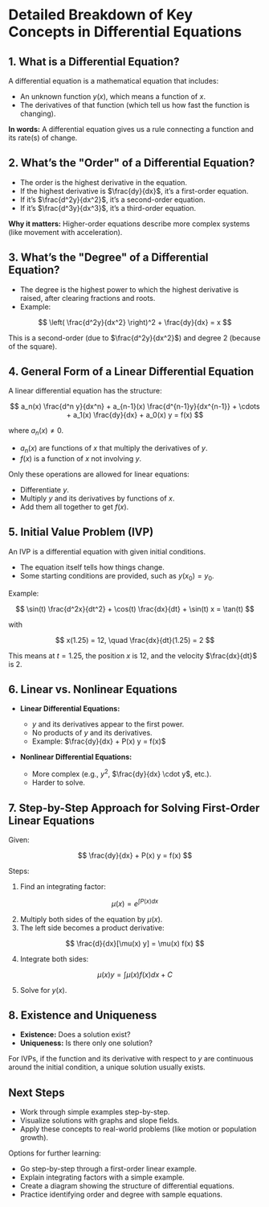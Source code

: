 # Detailed Breakdown of Key Concepts in Differential Equations

## 1. What is a Differential Equation?

A differential equation is a mathematical equation that includes:

* An unknown function $y(x)$, which means a function of $x$.
* The derivatives of that function (which tell us how fast the function is changing).

**In words:**
A differential equation gives us a rule connecting a function and its rate(s) of change.

## 2. What’s the "Order" of a Differential Equation?

* The order is the highest derivative in the equation.
* If the highest derivative is $\frac{dy}{dx}$, it’s a first-order equation.
* If it’s $\frac{d^2y}{dx^2}$, it’s a second-order equation.
* If it’s $\frac{d^3y}{dx^3}$, it’s a third-order equation.

**Why it matters:**
Higher-order equations describe more complex systems (like movement with acceleration).

## 3. What’s the "Degree" of a Differential Equation?

* The degree is the highest power to which the highest derivative is raised, after clearing fractions and roots.
* Example:

$$
\left( \frac{d^2y}{dx^2} \right)^2 + \frac{dy}{dx} = x
$$

This is a second-order (due to $\frac{d^2y}{dx^2}$) and degree 2 (because of the square).

## 4. General Form of a Linear Differential Equation

A linear differential equation has the structure:

$$
 a_n(x) \frac{d^n y}{dx^n} + a_{n-1}(x) \frac{d^{n-1}y}{dx^{n-1}} + \cdots + a_1(x) \frac{dy}{dx} + a_0(x) y = f(x)
$$

where $a_n(x) \neq 0$.

* $a_n(x)$ are functions of $x$ that multiply the derivatives of $y$.
* $f(x)$ is a function of $x$ not involving $y$.

Only these operations are allowed for linear equations:

* Differentiate $y$.
* Multiply $y$ and its derivatives by functions of $x$.
* Add them all together to get $f(x)$.

## 5. Initial Value Problem (IVP)

An IVP is a differential equation with given initial conditions.

* The equation itself tells how things change.
* Some starting conditions are provided, such as $y(x_0) = y_0$.

Example:

$$
\sin(t) \frac{d^2x}{dt^2} + \cos(t) \frac{dx}{dt} + \sin(t) x = \tan(t)
$$

with

$$
 x(1.25) = 12, \quad \frac{dx}{dt}(1.25) = 2
$$

This means at $t = 1.25$, the position $x$ is 12, and the velocity $\frac{dx}{dt}$ is 2.

## 6. Linear vs. Nonlinear Equations

* **Linear Differential Equations:**

  * $y$ and its derivatives appear to the first power.
  * No products of $y$ and its derivatives.
  * Example: $\frac{dy}{dx} + P(x) y = f(x)$

* **Nonlinear Differential Equations:**

  * More complex (e.g., $y^2$, $\frac{dy}{dx} \cdot y$, etc.).
  * Harder to solve.

## 7. Step-by-Step Approach for Solving First-Order Linear Equations

Given:

$$
\frac{dy}{dx} + P(x) y = f(x)
$$

Steps:

1. Find an integrating factor:

$$
 \mu(x) = e^{\int P(x) dx}
$$

2. Multiply both sides of the equation by $\mu(x)$.
3. The left side becomes a product derivative:

$$
 \frac{d}{dx}[\mu(x) y] = \mu(x) f(x)
$$

4. Integrate both sides:

$$
 \mu(x) y = \int \mu(x) f(x) dx + C
$$

5. Solve for $y(x)$.

## 8. Existence and Uniqueness

* **Existence:** Does a solution exist?
* **Uniqueness:** Is there only one solution?

For IVPs, if the function and its derivative with respect to $y$ are continuous around the initial condition, a unique solution usually exists.

## Next Steps

* Work through simple examples step-by-step.
* Visualize solutions with graphs and slope fields.
* Apply these concepts to real-world problems (like motion or population growth).

Options for further learning:

* Go step-by-step through a first-order linear example.
* Explain integrating factors with a simple example.
* Create a diagram showing the structure of differential equations.
* Practice identifying order and degree with sample equations.
